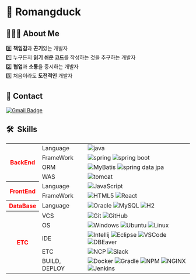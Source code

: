 # 👋 Romangduck


## 🧑🏻‍💻 About Me

0️⃣ **책임감**과 **끈기**있는 개발자  
1️⃣ 누구든지 **읽기 쉬운 코드**를 작성하는 것을 추구하는 개발자  
2️⃣ **협업**과 **소통**을 중시하는 개발자  
3️⃣ 처음이라도 **도전적인** 개발자

## 📱 Contact

[![Gmail Badge](https://img.shields.io/badge/-Gmail-d14836?style=round&logo=Gmail&logoColor=white&link=mailto:kimhyunduk3524@gmail.com)](mailto:kimhyunduk3524@gmail.com)

## 🛠  Skills

<table width="100%"> 
  <tr>  
    <th rowspan="4">
      <font color="red"><b>BackEnd</b></font>
    </th>
    <td>Language</td>
    <td>
      <img src="https://img.shields.io/badge/Java-CC0000?style=flat&logo=OpenJDK&logoColor=white" alt="java" />
    </td>
  </tr>
  <tr>
    <td>FrameWork</td>
    <td>
      <img alt="spring" src="https://img.shields.io/badge/Spring-6DB33F?style=flat&logo=Spring&logoColor=white" />
      <img alt="spring boot" src="https://img.shields.io/badge/Spring_Boot-6DB33F?style=flat&logo=Spring-Boot&logoColor=white" />
  </td>
  </tr>
  <tr>
    <td>ORM</td>
    <td>
      <img alt="MyBatis" src="https://img.shields.io/badge/MyBatis-6DB33F?style=flat&logo=Spring&logoColor=white" />
      <img alt="spring data jpa" src="https://img.shields.io/badge/Spring_Data_JPA-6DB33F?style=flat&logo=Spring&logoColor=white" />
    </td>
  </tr>
  <tr>
    <td>WAS</td>
    <td>
      <img alt="tomcat" src="https://img.shields.io/badge/Apache_Tomcat-F8DC75?style=flat&logo=Apache-Tomcat&logoColor=white" />
    </td>

  </tr>
  <tr>
    <th rowspan="2">
      <font color="red"><b>FrontEnd</b></font>
    </th>
    <td>Language</td>
    <td>     
      <img alt="JavaScript" src="https://img.shields.io/badge/JavaScript-F7DF1E?style=flat&logo=JavaScript&logoColor=white" />
    </td>
  </tr>
  <tr>
    <td>FrameWork</td>
    <td>
      <img alt="HTML5" src="https://img.shields.io/badge/HTML-E34F26?style=flat&logo=HTML5&logoColor=white" />
      <img alt="React" src="https://img.shields.io/badge/React-61DAFB?style=flat&logo=React&logoColor=white" />
    </td>
  </tr>
  <tr>
    <th><font color="red"><b>DataBase</b></font></th>
    <td>Language</td>
    <td>
      <img alt="Oracle" src="https://img.shields.io/badge/Oracle-F80000?style=flat&logo=Oracle&logoColor=white" />
      <img alt="MySQL" src="https://img.shields.io/badge/MySQL-4479A1?style=flat&logo=MySQL&logoColor=white" />
      <img alt="H2" src="https://img.shields.io/badge/H2-6DB33F?style=flat&logo=Spring&logoColor=white" />
    </td>
  </tr>
  <tr>
    <th rowspan="5"><font color="red"><b>ETC</b></font></th>
    <td>VCS</td>
    <td>
      <img alt="Git" src="https://img.shields.io/badge/Git-F05032?style=flat&logo=Git&logoColor=white" />
      <img alt="GitHub" src="https://img.shields.io/badge/GitHub-181717?style=flat&logo=GitHub&logoColor=white" />
    </td>
  </tr>
  <tr>
    <td>OS</td>
    <td>
      <img alt="Windows" src="https://img.shields.io/badge/Windows-0078D6?style=flat&logo=Windows&logoColor=white" />
      <img alt="Ubuntu" src="https://img.shields.io/badge/Ubuntu-E95420?style=flat&logo=Ubuntu&logoColor=white" />
      <img alt="Linux" src="https://img.shields.io/badge/Linux-FCC624?style=flat&logo=Linux&logoColor=white" />
    </td>
  </tr>
  <tr>
    <td>IDE</td>
    <td>
      <img alt="Intellij" src="https://img.shields.io/badge/IntelliJ-000000?style=flat&logo=IntelliJ-IDEA&logoColor=white" />
      <img alt="Eclipse" src="https://img.shields.io/badge/Eclipse-2C2255?style=flat&logo=Eclipse-IDE&logoColor=white" />
      <img alt="VSCode" src="https://img.shields.io/badge/VSCode-007ACC?style=flat&logo=Visual-Studio-Code&logoColor=white" />
      <img alt="DBEaver" src="https://img.shields.io/badge/DBEaver-887363?style=flat" />
    </td>
  </tr>
  <tr>
    <td>ETC</td>
    <td>
      <img alt="NCP" src="https://img.shields.io/badge/NaverCloud-03C75A?style=flat&logo=Naver&logoColor=white" />
      <img alt="Slack" src="https://img.shields.io/badge/Slack-4A154B?style=flat&logo=Slack&logoColor=white" />
    </td>
  </tr>
  <tr>
    <td>BUILD, DEPLOY</td>
    <td>
      <img alt="Docker" src="https://img.shields.io/badge/Docker-2496ED?style=flat&logo=Docker&logoColor=white" />
      <img alt="Gradle" src="https://img.shields.io/badge/Gradle-02303A?style=flat&logo=Gradle&logoColor=white" />
      <img alt="NPM" src="https://img.shields.io/badge/NPM-CB3837?style=flat&logo=NPM&logoColor=white" />
      <img alt="NGINX" src="https://img.shields.io/badge/NGINX-009639?style=flat&logo=NGINX&logoColor=white" />
      <img alt="Jenkins" src="https://img.shields.io/badge/Jenkins-D24939?style=flat&logo=Jenkins&logoColor=white" />
    </td>
  </tr>
</table>